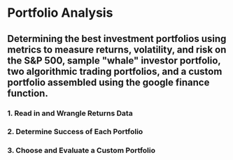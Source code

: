 # Portfolio Analysis

## Determining the best investment portfolios using metrics to measure returns, volatility, and risk on the S&P 500, sample "whale" investor portfolio, two algorithmic trading portfolios, and a custom portfolio assembled using the google finance function.

### 1. Read in and Wrangle Returns Data

### 2. Determine Success of Each Portfolio

### 3. Choose and Evaluate a Custom Portfolio


